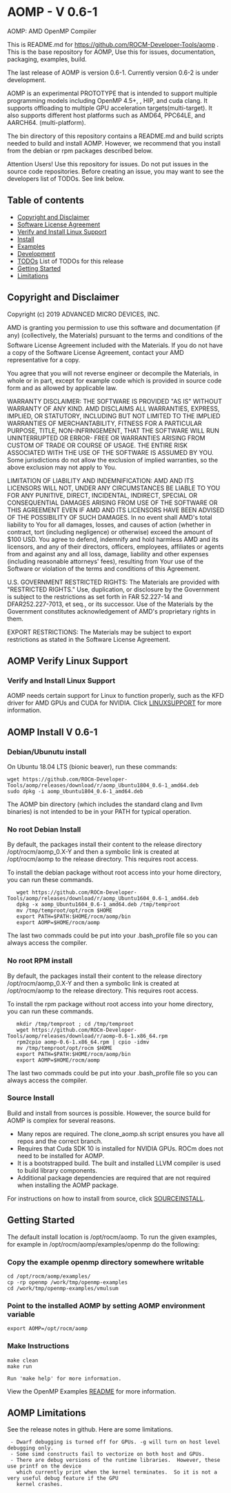 AOMP - V 0.6-1
==============

AOMP:  AMD OpenMP Compiler

This is README.md for https://github.com/ROCM-Developer-Tools/aomp .  This is the base repository for AOMP,  Use this for issues, documentation, packaging, examples, build.

The last release of AOMP is version 0.6-1.  Currently version 0.6-2 is under development.

AOMP is an experimental PROTOTYPE that is intended to support multiple programming models including OpenMP 4.5+,
, HIP, and cuda clang.  It supports offloading to multiple GPU acceleration targets(multi-target).  It also supports different host platforms such as AMD64, PPC64LE, and AARCH64. (multi-platform). 

The bin directory of this repository contains a README.md and build scripts needed to build and install AOMP. However, we recommend that you install from the debian or rpm packages described below.

Attention Users!  Use this repository for issues. Do not put issues in the source code repositories.  Before creating an issue, you may want to see the developers list of TODOs.  See link below.

Table of contents
-----------------

- [Copyright and Disclaimer](#Copyright)
- [Software License Agreement](LICENSE)
- [Verify and Install Linux Support](#Linux-Support)
- [Install](#Install)
- [Examples](examples)
- [Development](bin/README.md)
- [TODOs](bin/TODOs) List of TODOs for this release
- [Getting Started](#Getting-Started)
- [Limitations](#Limitations)

## Copyright and Disclaimer

<A NAME="Copyright">
Copyright (c) 2019 ADVANCED MICRO DEVICES, INC.

AMD is granting you permission to use this software and documentation (if any) (collectively, the 
Materials) pursuant to the terms and conditions of the Software License Agreement included with the 
Materials.  If you do not have a copy of the Software License Agreement, contact your AMD 
representative for a copy.

You agree that you will not reverse engineer or decompile the Materials, in whole or in part, except for 
example code which is provided in source code form and as allowed by applicable law.

WARRANTY DISCLAIMER: THE SOFTWARE IS PROVIDED "AS IS" WITHOUT WARRANTY OF ANY 
KIND.  AMD DISCLAIMS ALL WARRANTIES, EXPRESS, IMPLIED, OR STATUTORY, INCLUDING BUT NOT 
LIMITED TO THE IMPLIED WARRANTIES OF MERCHANTABILITY, FITNESS FOR A PARTICULAR 
PURPOSE, TITLE, NON-INFRINGEMENT, THAT THE SOFTWARE WILL RUN UNINTERRUPTED OR ERROR-
FREE OR WARRANTIES ARISING FROM CUSTOM OF TRADE OR COURSE OF USAGE.  THE ENTIRE RISK 
ASSOCIATED WITH THE USE OF THE SOFTWARE IS ASSUMED BY YOU.  Some jurisdictions do not 
allow the exclusion of implied warranties, so the above exclusion may not apply to You. 

LIMITATION OF LIABILITY AND INDEMNIFICATION:  AMD AND ITS LICENSORS WILL NOT, 
UNDER ANY CIRCUMSTANCES BE LIABLE TO YOU FOR ANY PUNITIVE, DIRECT, INCIDENTAL, 
INDIRECT, SPECIAL OR CONSEQUENTIAL DAMAGES ARISING FROM USE OF THE SOFTWARE OR THIS 
AGREEMENT EVEN IF AMD AND ITS LICENSORS HAVE BEEN ADVISED OF THE POSSIBILITY OF SUCH 
DAMAGES.  In no event shall AMD's total liability to You for all damages, losses, and 
causes of action (whether in contract, tort (including negligence) or otherwise) 
exceed the amount of $100 USD.  You agree to defend, indemnify and hold harmless 
AMD and its licensors, and any of their directors, officers, employees, affiliates or 
agents from and against any and all loss, damage, liability and other expenses 
(including reasonable attorneys' fees), resulting from Your use of the Software or 
violation of the terms and conditions of this Agreement.  

U.S. GOVERNMENT RESTRICTED RIGHTS: The Materials are provided with "RESTRICTED RIGHTS." 
Use, duplication, or disclosure by the Government is subject to the restrictions as set 
forth in FAR 52.227-14 and DFAR252.227-7013, et seq., or its successor.  Use of the 
Materials by the Government constitutes acknowledgement of AMD's proprietary rights in them.

EXPORT RESTRICTIONS: The Materials may be subject to export restrictions as stated in the 
Software License Agreement.

## AOMP Verify Linux Support
<A NAME="Linux-Support">

### Verify and Install Linux Support
AOMP needs certain support for Linux to function properly, such as the KFD driver for AMD GPUs and CUDA for NVIDIA. Click [LINUXSUPPORT](LINUXSUPPORT.md) for more information.

## AOMP Install V 0.6-1

<A NAME="Install">

### Debian/Ubunutu install

On Ubuntu 18.04 LTS (bionic beaver), run these commands:
```
wget https://github.com/ROCm-Developer-Tools/aomp/releases/download/r/aomp_Ubuntu1804_0.6-1_amd64.deb
sudo dpkg -i aomp_Ubuntu1804_0.6-1_amd64.deb
```
The AOMP bin directory (which includes the standard clang and llvm binaries) is not intended to be in your PATH for typical operation.

<!--### RPM Install
For rpm-based Linux distributions, use this rpm
```
wget https://github.com/ROCm-Developer-Tools/aomp/releases/download/r/aomp-0.6-1.x86_64.rpm
sudo rpm -i aomp-0.6-1.x86_64.rpm
```
-->
### No root Debian Install

By default, the packages install their content to the release directory /opt/rocm/aomp_0.X-Y and then a  symbolic link is created at /opt/rocm/aomp to the release directory. This requires root access.

To install the debian package without root access into your home directory, you can run these commands.
```
   wget https://github.com/ROCm-Developer-Tools/aomp/releases/download/r/aomp_Ubuntu1604_0.6-1_amd64.deb
   dpkg -x aomp_Ubuntu1604_0.6-1_amd64.deb /tmp/temproot
   mv /tmp/temproot/opt/rocm $HOME
   export PATH=$PATH:$HOME/rocm/aomp/bin
   export AOMP=$HOME/rocm/aomp
```
The last two commads could be put into your .bash_profile file so you can always access the compiler.

### No root RPM install

By default, the packages install their content to the release directory /opt/rocm/aomp_0.X-Y and then a  symbolic link is created at /opt/rocm/aomp to the release directory. This requires root access.

To install the rpm package without root access into your home directory, you can run these commands.
```
   mkdir /tmp/temproot ; cd /tmp/temproot 
   wget https://github.com/ROCm-Developer-Tools/aomp/releases/download/r/aomp-0.6-1.x86_64.rpm
   rpm2cpio aomp-0.6-1.x86_64.rpm | cpio -idmv
   mv /tmp/temproot/opt/rocm $HOME
   export PATH=$PATH:$HOME/rocm/aomp/bin
   export AOMP=$HOME/rocm/aomp
```
The last two commads could be put into your .bash_profile file so you can always access the compiler.

### Source Install
Build and install from sources is possible.  However, the source build for AOMP is complex for several reasons.
- Many repos are required.  The clone_aomp.sh script ensures you have all repos and the correct branch.
- Requires that Cuda SDK 10 is installed for NVIDIA GPUs. ROCm does not need to be installed for AOMP.
- It is a bootstrapped build. The built and installed LLVM compiler is used to build library components.
- Additional package dependencies are required that are not required when installing the AOMP package.

For instructions on how to install from source, click [SOURCEINSTALL](SOURCEINSTALL.md).

## Getting Started
<A NAME="Getting-Started">
The default install location is /opt/rocm/aomp. To run the given examples, for example in /opt/rocm/aomp/examples/openmp do the following:

### Copy the example openmp directory somewhere writable
```
cd /opt/rocm/aomp/examples/
cp -rp openmp /work/tmp/openmp-examples
cd /work/tmp/openmp-examples/vmulsum
```

### Point to the installed AOMP by setting AOMP environment variable
```
export AOMP=/opt/rocm/aomp
```

### Make Instructions
```
make clean
make run

Run 'make help' for more information.  
```
View the OpenMP Examples [README](/examples/openmp) for more information.

## AOMP Limitations

<A NAME="Limitations">

See the release notes in github.  Here are some limitations. 

```
 - Dwarf debugging is turned off for GPUs. -g will turn on host level debugging only.
 - Some simd constructs fail to vectorize on both host and GPUs.  
 - There are debug versions of the runtime libraries.  However, these use printf on the device
   which currently print when the kernel terminates.  So it is not a very useful debug feature if the GPU 
   kernel crashes. 
```

